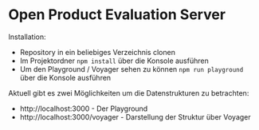 # Open Product Evaluation Server

Installation:
* Repository in ein beliebiges Verzeichnis clonen
* Im Projektordner `npm install` über die Konsole ausführen
* Um den Playground / Voyager sehen zu können `npm run playground` über die Konsole ausführen

Aktuell gibt es zwei Möglichkeiten um die Datenstrukturen zu betrachten:

* http://localhost:3000 - Der Playground
* http://localhost:3000/voyager - Darstellung der Struktur über Voyager
